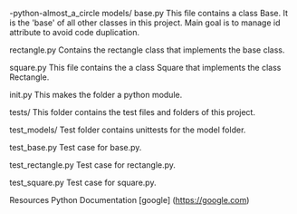 -python-almost_a_circle
models/
base.py
This file contains a class Base. It is the 'base' of all other classes in this project. Main goal is to manage id attribute to avoid code duplication.

rectangle.py
Contains the rectangle class that implements the base class.

square.py
This file contains the a class Square that implements the class Rectangle.

init.py
This makes the folder a python module.

tests/
This folder contains the test files and folders of this project.

test_models/
Test folder contains unittests for the model folder.

test_base.py
Test case for base.py.

test_rectangle.py
Test case for rectangle.py.

test_square.py
Test case for square.py.

Resources
Python Documentation
[google] (https://google.com)
